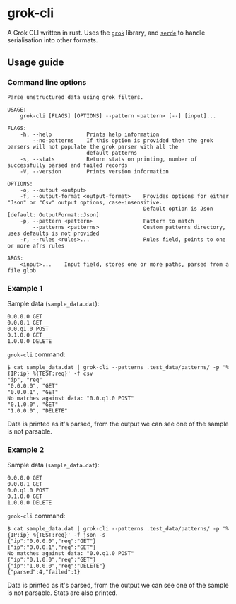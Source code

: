 # grok-cli

A Grok CLI written in rust. Uses the [`grok`](https://github.com/daschl/grok) library, and [`serde`](https://github.com/serde-rs/serde) to handle serialisation into other formats.

## Usage guide

### Command line options

```
Parse unstructured data using grok filters.

USAGE:
    grok-cli [FLAGS] [OPTIONS] --pattern <pattern> [--] [input]...

FLAGS:
    -h, --help           Prints help information
        --no-patterns    If this option is provided then the grok parsers will not populate the grok parser with all the
                         default patterns
    -s, --stats          Return stats on printing, number of successfully parsed and failed records
    -V, --version        Prints version information

OPTIONS:
    -o, --output <output>                  
    -f, --output-format <output-format>    Provides options for either "Json" or "Csv" output options, case-insensitive.
                                           Default option is Json [default: OutputFormat::Json]
    -p, --pattern <pattern>                Pattern to match
        --patterns <patterns>              Custom patterns directory, uses defaults is not provided
    -r, --rules <rules>...                 Rules field, points to one or more afrs rules

ARGS:
    <input>...    Input field, stores one or more paths, parsed from a file glob
```

### Example 1
Sample data (`sample_data.dat`):
```
0.0.0.0 GET
0.0.0.1 GET
0.0.q1.0 POST
0.1.0.0 GET
1.0.0.0 DELETE
```
`grok-cli` command:
```
$ cat sample_data.dat | grok-cli --patterns .test_data/patterns/ -p '%{IP:ip} %{TEST:req}' -f csv
"ip", "req"
"0.0.0.0", "GET"
"0.0.0.1", "GET"
No matches against data: "0.0.q1.0 POST"
"0.1.0.0", "GET"
"1.0.0.0", "DELETE"
```
Data is printed as it's parsed, from the output we can see one of the sample is not parsable.

### Example 2
Sample data (`sample_data.dat`):
```
0.0.0.0 GET
0.0.0.1 GET
0.0.q1.0 POST
0.1.0.0 GET
1.0.0.0 DELETE
```
`grok-cli` command:
```
$ cat sample_data.dat | grok-cli --patterns .test_data/patterns/ -p '%{IP:ip} %{TEST:req}' -f json -s
{"ip":"0.0.0.0","req":"GET"}
{"ip":"0.0.0.1","req":"GET"}
No matches against data: "0.0.q1.0 POST"
{"ip":"0.1.0.0","req":"GET"}
{"ip":"1.0.0.0","req":"DELETE"}
{"parsed":4,"failed":1}
```
Data is printed as it's parsed, from the output we can see one of the sample is not parsable. Stats are also printed.
